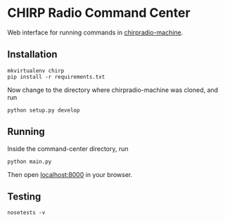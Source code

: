 # CHIRP Radio Command Center

Web interface for running commands in [chirpradio-machine](https://github.com/chirpradio/chirpradio-machine/).

## Installation

```
mkvirtualenv chirp
pip install -r requirements.txt
```

Now change to the directory where chirpradio-machine was cloned, and run

```
python setup.py develop
```

## Running

Inside the command-center directory, run

```
python main.py
```

Then open [localhost:8000](http://localhost:8000) in your browser.

## Testing

```
nosetests -v
```
